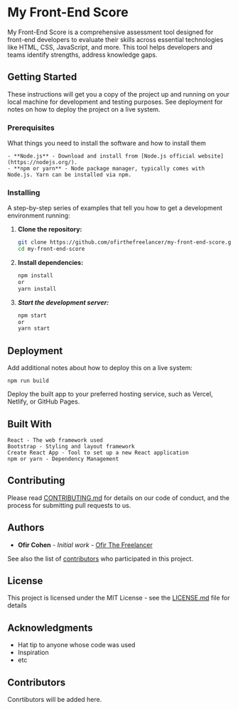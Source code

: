 # My Front-End Score

My Front-End Score is a comprehensive assessment tool designed for front-end developers to evaluate their skills across essential technologies like HTML, CSS, JavaScript, and more. This tool helps developers and teams identify strengths, address knowledge gaps.

## Getting Started

These instructions will get you a copy of the project up and running on your local machine for development and testing purposes. See deployment for notes on how to deploy the project on a live system.

### Prerequisites

What things you need to install the software and how to install them

```
- **Node.js** - Download and install from [Node.js official website](https://nodejs.org/).
- **npm or yarn** - Node package manager, typically comes with Node.js. Yarn can be installed via npm.
```

### Installing

A step-by-step series of examples that tell you how to get a development environment running:

1. **Clone the repository:**

   ```bash
   git clone https://github.com/ofirthefreelancer/my-front-end-score.git
   cd my-front-end-score

   ```

2. **Install dependencies:**

   ```bash
   npm install
   or
   yarn install

   ```

3. **_Start the development server:_**
   ```bash
   npm start
   or
   yarn start
   ```

## Deployment

Add additional notes about how to deploy this on a live system:

    npm run build

Deploy the built app to your preferred hosting service, such as Vercel, Netlify, or GitHub Pages.

## Built With

    React - The web framework used
    Bootstrap - Styling and layout framework
    Create React App - Tool to set up a new React application
    npm or yarn - Dependency Management

## Contributing

Please read [CONTRIBUTING.md](https://github.com/ofirthefreelancer/my-front-end-score/blob/main/CONTRIBUTING.md) for details on our code of conduct, and the process for submitting pull requests to us.

## Authors

- **Ofir Cohen** - _Initial work_ - [Ofir The Freelancer](https://github.com/ofirthefreelancer)

See also the list of [contributors](https://github.com/your/project/contributors) who participated in this project.

## License

This project is licensed under the MIT License - see the [LICENSE.md](LICENSE.md) file for details

## Acknowledgments

- Hat tip to anyone whose code was used
- Inspiration
- etc

## Contributors

Conrtibutors will be added here.
